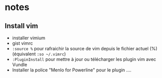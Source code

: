 # notes

## Install vim

- installer vimium
- gist vimrc
- `:source %` pour rafraichir la source de vim depuis le fichier actuel (%) (équivalent `:so ~/.vimrc`)
- `:PluginInstall` pour mettre à jour ou télécharger les plugin vim avec Vundle
- Installer la police "Menlo for Powerline" pour le plugin ....
